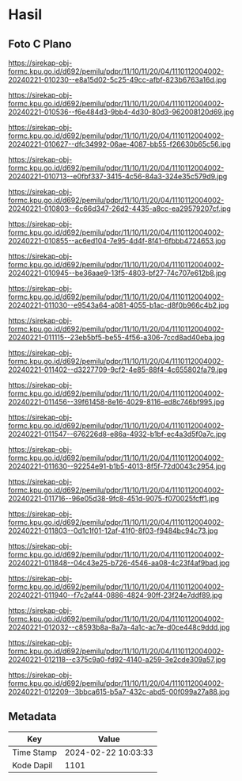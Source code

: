 # Hasil

## Foto C Plano

https://sirekap-obj-formc.kpu.go.id/d692/pemilu/pdpr/11/10/11/20/04/1110112004002-20240221-010230--e8a15d02-5c25-49cc-afbf-823b6763a16d.jpg

https://sirekap-obj-formc.kpu.go.id/d692/pemilu/pdpr/11/10/11/20/04/1110112004002-20240221-010536--f6e484d3-9bb4-4d30-80d3-962008120d69.jpg

https://sirekap-obj-formc.kpu.go.id/d692/pemilu/pdpr/11/10/11/20/04/1110112004002-20240221-010627--dfc34992-06ae-4087-bb55-f26630b65c56.jpg

https://sirekap-obj-formc.kpu.go.id/d692/pemilu/pdpr/11/10/11/20/04/1110112004002-20240221-010713--e0fbf337-3415-4c56-84a3-324e35c579d9.jpg

https://sirekap-obj-formc.kpu.go.id/d692/pemilu/pdpr/11/10/11/20/04/1110112004002-20240221-010803--6c66d347-26d2-4435-a8cc-ea29579207cf.jpg

https://sirekap-obj-formc.kpu.go.id/d692/pemilu/pdpr/11/10/11/20/04/1110112004002-20240221-010855--ac6ed104-7e95-4d4f-8f41-6fbbb4724653.jpg

https://sirekap-obj-formc.kpu.go.id/d692/pemilu/pdpr/11/10/11/20/04/1110112004002-20240221-010945--be36aae9-13f5-4803-bf27-74c707e612b8.jpg

https://sirekap-obj-formc.kpu.go.id/d692/pemilu/pdpr/11/10/11/20/04/1110112004002-20240221-011030--e9543a64-a081-4055-b1ac-d8f0b966c4b2.jpg

https://sirekap-obj-formc.kpu.go.id/d692/pemilu/pdpr/11/10/11/20/04/1110112004002-20240221-011115--23eb5bf5-be55-4f56-a306-7ccd8ad40eba.jpg

https://sirekap-obj-formc.kpu.go.id/d692/pemilu/pdpr/11/10/11/20/04/1110112004002-20240221-011402--d3227709-9cf2-4e85-88f4-4c655802fa79.jpg

https://sirekap-obj-formc.kpu.go.id/d692/pemilu/pdpr/11/10/11/20/04/1110112004002-20240221-011456--39f61458-8e16-4029-8116-ed8c746bf995.jpg

https://sirekap-obj-formc.kpu.go.id/d692/pemilu/pdpr/11/10/11/20/04/1110112004002-20240221-011547--676226d8-e86a-4932-b1bf-ec4a3d5f0a7c.jpg

https://sirekap-obj-formc.kpu.go.id/d692/pemilu/pdpr/11/10/11/20/04/1110112004002-20240221-011630--92254e91-b1b5-4013-8f5f-72d0043c2954.jpg

https://sirekap-obj-formc.kpu.go.id/d692/pemilu/pdpr/11/10/11/20/04/1110112004002-20240221-011716--96e05d38-9fc8-451d-9075-f070025fcff1.jpg

https://sirekap-obj-formc.kpu.go.id/d692/pemilu/pdpr/11/10/11/20/04/1110112004002-20240221-011803--0d1c1f01-12af-41f0-8f03-f9484bc94c73.jpg

https://sirekap-obj-formc.kpu.go.id/d692/pemilu/pdpr/11/10/11/20/04/1110112004002-20240221-011848--04c43e25-b726-4546-aa08-4c23f4af9bad.jpg

https://sirekap-obj-formc.kpu.go.id/d692/pemilu/pdpr/11/10/11/20/04/1110112004002-20240221-011940--f7c2af44-0886-4824-90ff-23f24e7ddf89.jpg

https://sirekap-obj-formc.kpu.go.id/d692/pemilu/pdpr/11/10/11/20/04/1110112004002-20240221-012032--c8593b8a-8a7a-4a1c-ac7e-d0ce448c9ddd.jpg

https://sirekap-obj-formc.kpu.go.id/d692/pemilu/pdpr/11/10/11/20/04/1110112004002-20240221-012118--c375c9a0-fd92-4140-a259-3e2cde309a57.jpg

https://sirekap-obj-formc.kpu.go.id/d692/pemilu/pdpr/11/10/11/20/04/1110112004002-20240221-012209--3bbca615-b5a7-432c-abd5-00f099a27a88.jpg


## Metadata

| Key        | Value               |
| ---------- | ------------------- |
| Time Stamp | 2024-02-22 10:03:33 |
| Kode Dapil | 1101                |



